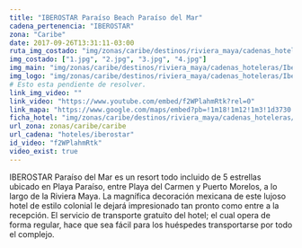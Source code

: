 ```yaml
---
title: "IBEROSTAR Paraíso Beach Paraíso del Mar"
cadena_pertenencia: "IBEROSTAR"
zona: "Caribe"
date: 2017-09-26T13:31:11-03:00
ruta_img_costado: "img/zonas/caribe/destinos/riviera_maya/cadenas_hoteleras/Iberostar/iberostar_paraiso_beach_paraiso_del_mar/imagenes_hotel/"
img_costado: ["1.jpg", "2.jpg", "3.jpg", "4.jpg"]
img_main: "img/zonas/caribe/destinos/riviera_maya/cadenas_hoteleras/Iberostar/iberostar_paraiso_beach_paraiso_del_mar/iberostar_paraiso_beach-paraiso_del_mar.jpg"
img_logo: "img/zonas/caribe/destinos/riviera_maya/cadenas_hoteleras/Iberostar/iberostar_paraiso_beach_paraiso_del_mar/logo_hotel/logo_iberostar_paraiso_beach-paraiso_del_mar.jpg"
# Esto esta pendiente de resolver.
link_img_video: ""
link_video: "https://www.youtube.com/embed/f2WPlahmRtk?rel=0"
link_mapa: "https://www.google.com/maps/embed?pb=!1m18!1m12!1m3!1d3730.7209844974363!2d-86.96567518507185!3d20.76210008614345!2m3!1f0!2f0!3f0!3m2!1i1024!2i768!4f13.1!3m3!1m2!1s0x85d1fef5d24ee257%3A0x99823e6bba06cfc0!2sIberostar+Para%C3%ADso+del+Mar!5e0!3m2!1ses!2scl!4v1509641225118"
ficha_hotel: "img/zonas/caribe/destinos/riviera_maya/cadenas_hoteleras/Iberostar/iberostar_paraiso_beach_paraiso_del_mar/iberostar_paraiso_beach-paraiso_del_mar.pdf"
url_zona: zonas/caribe/caribe
url_cadena: "hoteles/iberostar"
id_video: "f2WPlahmRtk"
video_exist: true
---
```

IBEROSTAR Paraíso del Mar es un resort todo incluido de 5 estrellas ubicado en Playa Paraíso, entre Playa del Carmen y Puerto Morelos, a lo largo de la Riviera Maya. La magnífica decoración mexicana de este lujoso hotel de estilo colonial le dejará impresionado tan pronto como entre a la recepción. El servicio de transporte gratuito del hotel; el cual opera de forma regular, hace que sea fácil para los huéspedes transportarse por todo el complejo.
